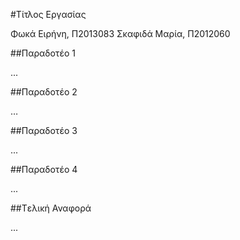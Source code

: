 #Τίτλος Εργασίας

Φωκά Ειρήνη, Π2013083
Σκαφιδά Μαρία, Π2012060

##Παραδοτέο 1

...

##Παραδοτέο 2

…

##Παραδοτέο 3

...

##Παραδοτέο 4

...

##Tελική Αναφορά

...
